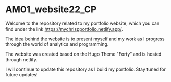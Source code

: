 # AM01_website22_CP

Welcome to the repository related to my portfolio website, which you can find under the link https://mychrispportfolio.netlify.app/.

The idea behind the website is to present myself and my work as I progress through the world of analytics and programming.

The website was created based on the Hugo Theme "Forty" and is hosted through netlify.

I will continue to update this repository as I build my portfolio. Stay tuned for future updates!
